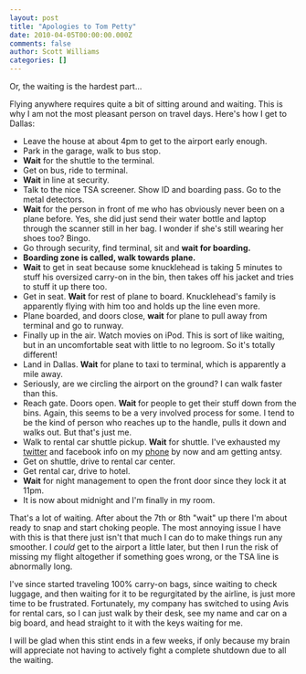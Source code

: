 ```yaml
---
layout: post
title: "Apologies to Tom Petty"
date: 2010-04-05T00:00:00.000Z
comments: false
author: Scott Williams
categories: []
---
```

Or, the waiting is the hardest part...

Flying anywhere requires quite a bit of sitting around and waiting. This is why I am not the most pleasant person on travel days. Here's how I get to Dallas:

<ul>
<li>Leave the house at about 4pm to get to the airport early enough.</li>
<li>Park in the garage, walk to bus stop.</li>
<li>
<b>Wait</b> for the shuttle to the terminal.</li>
<li>Get on bus, ride to terminal.</li>
<li> <b>Wait</b> in line at security.</li>
<li>Talk to the nice TSA screener. Show ID and boarding pass. Go to the metal detectors.</li>
<li>
<b>Wait </b>for the person in front of me who has obviously never been on a plane before. Yes, she did just send their water bottle and laptop through the scanner still in her bag. I wonder if she's still wearing her shoes too? Bingo.</li> <li>Go through security, find terminal, sit and <b>wait<i> </i><span>for boarding.</span></b>
</li>
<li><b><span>Boarding zone is called, walk towards plane.</span></b></li> <li>
<b>Wait</b> to get in seat because some knucklehead is taking 5 minutes to stuff his oversized carry-on in the bin, then takes off his jacket and tries to stuff it up there too.</li>
<li>Get in seat. <b>Wait</b> for rest of plane to board. Knucklehead's family is apparently flying with him too and holds up the line even more.</li> <li>Plane boarded, and doors close, <b>wait</b> for plane to pull away from terminal and go to runway.</li>
<li>Finally up in the air. Watch movies on iPod. This is sort of like waiting, but in an uncomfortable seat with little to no legroom. So it's totally different!</li> <li>Land in Dallas. <b>Wait</b> for plane to taxi to terminal, which is apparently a mile away.</li>
<li>Seriously, are we circling the airport on the ground? I can walk faster than this.</li>
<li>Reach gate. Doors open. <b>Wait </b>for people to get their stuff down from the bins. Again, this seems to be a very involved process for some. I tend to be the kind of person who reaches up to the handle, pulls it down and walks out. But that's just me.</li> <li>Walk to rental car shuttle pickup. <b>Wait</b> for shuttle. I've exhausted my <a href="http://twitter.com/swilliams">twitter</a> and facebook info on my <a href="swilliams">phone</a> by now and am getting antsy.</li> <li>Get on shuttle, drive to rental car center.</li>
<li>Get rental car, drive to hotel.</li>
<li>
<b>Wait</b> for night management to open the front door since they lock it at 11pm. </li>
<li>It is now about midnight and I'm finally in my room.</li> </ul>

That's a lot of waiting. After about the 7th or 8th "wait" up there I'm about ready to snap and start choking people. The most annoying issue I have with this is that there just isn't that much I can do to make things run any smoother. I <i>could </i>get to the airport a little later, but then I run the risk of missing my flight altogether if something goes wrong, or the TSA line is abnormally long.

I've since started traveling 100% carry-on bags, since waiting to check luggage, and then waiting for it to be regurgitated by the airline, is just more time to be frustrated. Fortunately, my company has switched to using Avis for rental cars, so I can just walk by their desk, see my name and car on a big board, and head straight to it with the keys waiting for me.

I will be glad when this stint ends in a few weeks, if only because my brain will appreciate not having to actively fight a complete shutdown due to all the waiting.
